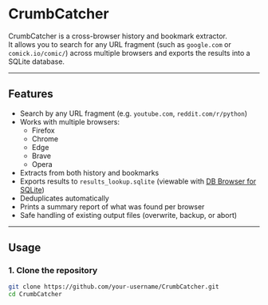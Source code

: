 # CrumbCatcher

CrumbCatcher is a cross-browser history and bookmark extractor.  
It allows you to search for any URL fragment (such as `google.com` or `comick.io/comic/`) across multiple browsers and exports the results into a SQLite database.

---

## Features
- Search by any URL fragment (e.g. `youtube.com`, `reddit.com/r/python`)
- Works with multiple browsers:
  - Firefox
  - Chrome
  - Edge
  - Brave
  - Opera
- Extracts from both history and bookmarks
- Exports results to `results_lookup.sqlite` (viewable with [DB Browser for SQLite](https://sqlitebrowser.org/))
- Deduplicates automatically
- Prints a summary report of what was found per browser
- Safe handling of existing output files (overwrite, backup, or abort)

---

## Usage

### 1. Clone the repository
```bash
git clone https://github.com/your-username/CrumbCatcher.git
cd CrumbCatcher
